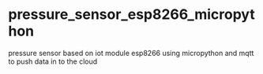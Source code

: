 # pressure_sensor_esp8266_micropython
pressure sensor based on iot module esp8266 using micropython and mqtt to push data in to the cloud
